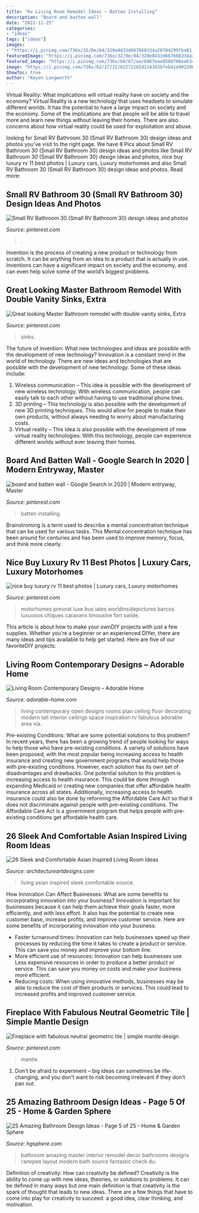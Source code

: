 ```yaml
---
title: "Rv Living Room Remodel Ideas ~ Batten Installing"
description: "Board and batten wall"
date: "2022-11-25"
categories:
- "ideas"
tags: ["ideas"]
images:
- "https://i.pinimg.com/736x/32/0e/04/320e0433d667668334a20784299fba81.jpg"
featuredImage: "https://i.pinimg.com/736x/32/0e/04/320e0433d667668334a20784299fba81.jpg"
featured_image: "https://i.pinimg.com/736x/b0/67/ea/b067eae8508708eeb343fd1567734104.jpg"
image: "https://i.pinimg.com/736x/62/27/22/62272265d2143d3bfeb41e9022062f02--motorhome-travels-motorhome-living.jpg"
ShowToc: true
author: "Keyon Langworth"
---
```



Virtual Reality: What implications will virtual reality have on society and the economy?
Virtual Reality is a new technology that uses headsets to simulate different worlds. It has the potential to have a large impact on society and the economy. Some of the implications are that people will be able to travel more and learn new things without leaving their homes. There are also concerns about how virtual reality could be used for exploitation and abuse.

	

		
looking for Small RV Bathroom 30 (Small RV Bathroom 30) design ideas and photos you've visit to the right page. We have 8 Pics about Small RV Bathroom 30 (Small RV Bathroom 30) design ideas and photos like Small RV Bathroom 30 (Small RV Bathroom 30) design ideas and photos, nice buy luxury rv 11 best photos | Luxury cars, Luxury motorhomes and also Small RV Bathroom 30 (Small RV Bathroom 30) design ideas and photos. Read more:
		
    
## Small RV Bathroom 30 (Small RV Bathroom 30) Design Ideas And Photos

<img loading=lazy src="https://i.pinimg.com/736x/c8/ae/bd/c8aebd72675ebcbe9f5b05af32ae28cc.jpg" onerror="this.onerror=null;this.src='https://tse3.mm.bing.net/th?id=OIP.YOwi5UliG3mvLiD6xPSMHgHaLp&amp;pid=15.1';" alt="Small RV Bathroom 30 (Small RV Bathroom 30) design ideas and photos">

_Source: pinterest.com_

>. 

	

Invention is the process of creating a new product or technology from scratch. It can be anything from an idea to a product that is actually in use. Inventions can have a significant impact on society and the economy, and can even help solve some of the world’s biggest problems.

    
## Great Looking Master Bathroom Remodel With Double Vanity Sinks, Extra

<img loading=lazy src="https://i.pinimg.com/736x/32/0e/04/320e0433d667668334a20784299fba81.jpg" onerror="this.onerror=null;this.src='https://tse2.mm.bing.net/th?id=OIP.ZHzdKq1aYVLA5bE7G3iEVAHaJ3&amp;pid=15.1';" alt="Great looking Master Bathroom remodel with double vanity sinks, Extra">

_Source: pinterest.com_

>sinks. 

	

The future of invention: What new technologies and ideas are possible with the development of new technology?
Innovation is a constant trend in the world of technology. There are new ideas and technologies that are possible with the development of new technology. Some of these ideas include: 
1) Wireless communication – This idea is possible with the development of new wireless technology. With wireless communication, people can easily talk to each other without having to use traditional phone lines. 
2) 3D printing – This technology is also possible with the development of new 3D printing techniques. This would allow for people to make their own products, without always needing to worry about manufacturing costs. 
3) Virtual reality – This idea is also possible with the development of new virtual reality technologies. With this technology, people can experience different worlds without ever leaving their homes.

    
## Board And Batten Wall - Google Search In 2020 | Modern Entryway, Master

<img loading=lazy src="https://i.pinimg.com/736x/b0/67/ea/b067eae8508708eeb343fd1567734104.jpg" onerror="this.onerror=null;this.src='https://tse3.mm.bing.net/th?id=OIP.pFHR5dVbjOTw0-sOYjfMrAHaJ3&amp;pid=15.1';" alt="board and batten wall - Google Search in 2020 | Modern entryway, Master">

_Source: pinterest.com_

>batten installing. 

	

Brainstroming is a term used to describe a mental concentration technique that can be used for various tasks. This Mental concentration technique has been around for centuries and has been used to improve memory, focus, and think more clearly.

    
## Nice Buy Luxury Rv 11 Best Photos | Luxury Cars, Luxury Motorhomes

<img loading=lazy src="https://i.pinimg.com/736x/62/27/22/62272265d2143d3bfeb41e9022062f02--motorhome-travels-motorhome-living.jpg" onerror="this.onerror=null;this.src='https://tse3.mm.bing.net/th?id=OIP.XPtXHGsfpGrxxI0cmPdV8QHaKF&amp;pid=15.1';" alt="nice buy luxury rv 11 best photos | Luxury cars, Luxury motorhomes">

_Source: pinterest.com_

>motorhomes prevost luxe bus iates worldinsidepictures barcos luxuosos chiques caravans limousine fort swide. 

	

This article is about how to make your ownDIY projects with just a few supplies. Whether you’re a beginner or an experienced DIYer, there are many ideas and tips available to help get started. Here are five of our favoriteDIY projects: 

    
## Living Room Contemporary Designs – Adorable Home

<img loading=lazy src="https://adorable-home.com/wp-content/gallery/living-room-contemporary-designs/contemporary-living-rooms-8.jpg" onerror="this.onerror=null;this.src='https://tse2.mm.bing.net/th?id=OIP.QeybuEl_5s-bkzV26NvVTwHaII&amp;pid=15.1';" alt="Living Room Contemporary Designs – Adorable Home">

_Source: adorable-home.com_

>living contemporary open designs rooms plan ceiling floor decorating modern tall interior ceilings space inspiration tv fabulous adorable area via. 

	

Pre-existing Conditions: What are some potential solutions to this problem?
In recent years, there has been a growing trend of people looking for ways to help those who have pre-existing conditions. A variety of solutions have been proposed, with the most popular being increasing access to health insurance and creating new government programs that would help those with pre-existing conditions. However, each solution has its own set of disadvantages and drawbacks. One potential solution to this problem is increasing access to health insurance. This could be done through expanding Medicaid or creating new companies that offer affordable health insurance across all states. Additionally, increasing access to health insurance could also be done by reforming the Affordable Care Act so that it does not discriminate against people with pre-existing conditions. The Affordable Care Act is a government program that helps people with pre-existing conditions get affordable health care.

    
## 26 Sleek And Comfortable Asian Inspired Living Room Ideas

<img loading=lazy src="https://www.architectureartdesigns.com/wp-content/uploads/2013/11/1733.jpg" onerror="this.onerror=null;this.src='https://tse2.mm.bing.net/th?id=OIP.n1XStjgo5e7Ac8psSl8-sgHaJQ&amp;pid=15.1';" alt="26 Sleek and Comfortable Asian Inspired Living Room Ideas">

_Source: architectureartdesigns.com_

>living asian inspired sleek comfortable source. 

	

How Innovation Can Affect Businesses: What are some benefits to incorporating innovation into your business?
Innovation is important for businesses because it can help them achieve their goals faster, more efficiently, and with less effort. It also has the potential to create new customer base, increase profits, and improve customer service. Here are some benefits of incorporating innovation into your business: 
- Faster turnaround times: Innovation can help businesses speed up their processes by reducing the time it takes to create a product or service. This can save you money and improve your bottom line. 
- More efficient use of resources: Innovation can help businesses use Less expensive resources in order to produce a better product or service. This can save you money on costs and make your business more efficient. 
- Reducing costs: When using innovative methods, businesses may be able to reduce the cost of their products or services. This could lead to increased profits and improved customer service.

    
## Fireplace With Fabulous Neutral Geometric Tile | Simple Mantle Design

<img loading=lazy src="https://i.pinimg.com/736x/be/fb/6c/befb6c145fb948835d8b47631abf634d.jpg" onerror="this.onerror=null;this.src='https://tse3.mm.bing.net/th?id=OIP.qoe0KN9KUPkoRpv-C3HIbgHaKn&amp;pid=15.1';" alt="Fireplace with fabulous neutral geometric tile | simple mantle design">

_Source: pinterest.com_

>mantle. 

	

1. Don't be afraid to experiment – big ideas can sometimes be life-changing, and you don't want to risk becoming irrelevant if they don't pan out.

    
## 25 Amazing Bathroom Design Ideas - Page 5 Of 25 - Home &amp; Garden Sphere

<img loading=lazy src="http://www.hgsphere.com/wp-content/uploads/2018/05/Bathroom-5.jpg" onerror="this.onerror=null;this.src='https://tse3.mm.bing.net/th?id=OIP.jJFoy-cKNkiUxQSHOgMzdQHaJ4&amp;pid=15.1';" alt="25 Amazing Bathroom Design Ideas - Page 5 of 25 - Home &amp; Garden Sphere">

_Source: hgsphere.com_

>bathroom amazing master interior remodel decor bathrooms designs галерея layout modern bath source fantastic check du. 

	

Definition of creativity: How can creativity be defined?
Creativity is the ability to come up with new ideas, theories, or solutions to problems. It can be defined in many ways but one main definition is that creativity is the spark of thought that leads to new ideas. There are a few things that have to come into play for creativity to succeed: a good idea, clear thinking, and motivation.

